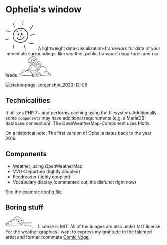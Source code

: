 # Ophelia's window

![./img/weather/sonne.small.png](./img/weather/sonne.small.png) A lightweight data-visualization-framework for data of your immediate surroundings, like weather, public transport departures and rss feeds. ![./img/weather/typ_gross.small.png](./img/weather/typ_gross.small.png)

![status-page-screenshot_2023-12-06](https://github.com/Quimoniz/ophelia/assets/653290/fdab311c-09a1-4f96-870b-c45dbc61ae26)

## Technicalities

It utilizes PHP 7+ and performs caching using the filesystem.  Additionally some `components` may have additional requirements (e.g. a MariaDB-database connection). The OpenWeatherMap-Component uses Plotly.

On a historical note: The first version of Ophelia dates back to the year 2016.

## Components

- Weather, using OpenWeatherMap
- VVO-Departure (tightly coupled)
- Feedreader (tighly coupled)
- Vocabulary display (commented out, it's disfunct right now)

See the [example config file](./config.php.sample)

## Boring stuff

![./img/weather/wolke_wind.small.png](./img/weather/wolke_wind.small.png) License is MIT.  All of the images are also under MIT license. For the weather graphics I want to express my gratitude to the talented artist and former roommate [Comic Vogel](https://www.comicvogel.de).
